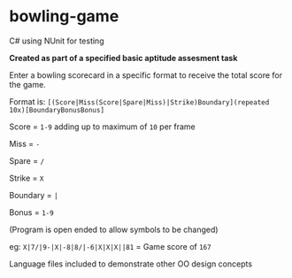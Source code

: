 # bowling-game

C# using NUnit for testing

**Created as part of a specified basic aptitude assesment task**

Enter a bowling scorecard in a specific format to receive the total score for the game.

Format is: `[(Score|Miss(Score|Spare|Miss)|Strike)Boundary](repeated 10x)[BoundaryBonusBonus]`

Score = `1-9` adding up to maximum of `10` per frame

Miss = `-`

Spare = `/`

Strike = `X`

Boundary = `|`

Bonus = `1-9`

(Program is open ended to allow symbols to be changed)

eg: `X|7/|9-|X|-8|8/|-6|X|X|X||81` = Game score of `167`

Language files included to demonstrate other OO design concepts
